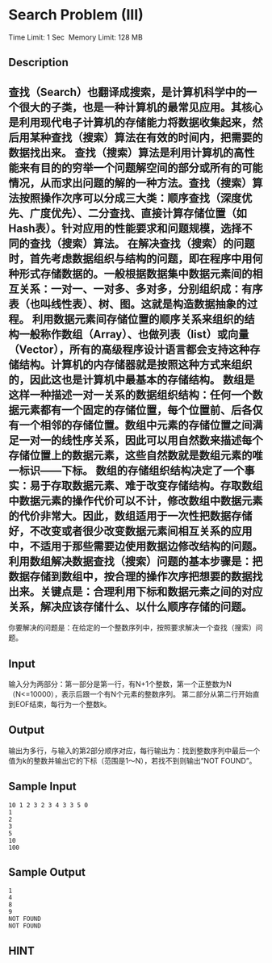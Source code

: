 # Search Problem (III)
Time Limit: 1 Sec  Memory Limit: 128 MB


## Description
查找（Search）也翻译成搜索，是计算机科学中的一个很大的子类，也是一种计算机的最常见应用。其核心是利用现代电子计算机的存储能力将数据收集起来，然后用某种查找（搜索）算法在有效的时间内，把需要的数据找出来。
查找（搜索）算法是利用计算机的高性能来有目的的穷举一个问题解空间的部分或所有的可能情况，从而求出问题的解的一种方法。查找（搜索）算法按照操作次序可以分成三大类：顺序查找（深度优先、广度优先）、二分查找、直接计算存储位置（如Hash表）。针对应用的性能要求和问题规模，选择不同的查找（搜索）算法。
在解决查找（搜索）的问题时，首先考虑数据组织与结构的问题，即在程序中用何种形式存储数据的。一般根据数据集中数据元素间的相互关系：一对一、一对多、多对多，分别组织成：有序表（也叫线性表）、树、图。这就是构造数据抽象的过程。
利用数据元素间存储位置的顺序关系来组织的结构一般称作数组（Array）、也做列表（list）或向量（Vector），所有的高级程序设计语言都会支持这种存储结构。计算机的内存储器就是按照这种方式来组织的，因此这也是计算机中最基本的存储结构。
数组是这样一种描述一对一关系的数据组织结构：任何一个数据元素都有一个固定的存储位置，每个位置前、后各仅有一个相邻的存储位置。数组中元素的存储位置之间满足一对一的线性序关系，因此可以用自然数来描述每个存储位置上的数据元素，这些自然数就是数组元素的唯一标识——下标。
数组的存储组织结构决定了一个事实：易于存取数据元素、难于改变存储结构。存取数组中数据元素的操作代价可以不计，修改数组中数据元素的代价非常大。因此，数组适用于一次性把数据存储好，不改变或者很少改变数据元素间相互关系的应用中，不适用于那些需要边使用数据边修改结构的问题。
利用数组解决数据查找（搜索）问题的基本步骤是：把数据存储到数组中，按合理的操作次序把想要的数据找出来。关键点是：合理利用下标和数据元素之间的对应关系，解决应该存储什么、以什么顺序存储的问题。
----------------------------------------------------------------------------------------------------------------
你要解决的问题是：在给定的一个整数序列中，按照要求解决一个查找（搜索）问题。


## Input
输入分为两部分：第一部分是第一行，有N+1个整数，第一个正整数为N（N<=10000），表示后跟一个有N个元素的整数序列。
第二部分从第二行开始直到EOF结束，每行为一个整数k。


## Output
输出为多行，与输入的第2部分顺序对应，每行输出为：找到整数序列中最后一个值为k的整数并输出它的下标（范围是1～N），若找不到则输出“NOT FOUND”。


## Sample Input
```
10 1 2 3 2 3 4 3 3 5 0
1
2
3
5
10
100

```
## Sample Output
```
1
4
8
9
NOT FOUND
NOT FOUND

```

## HINT
